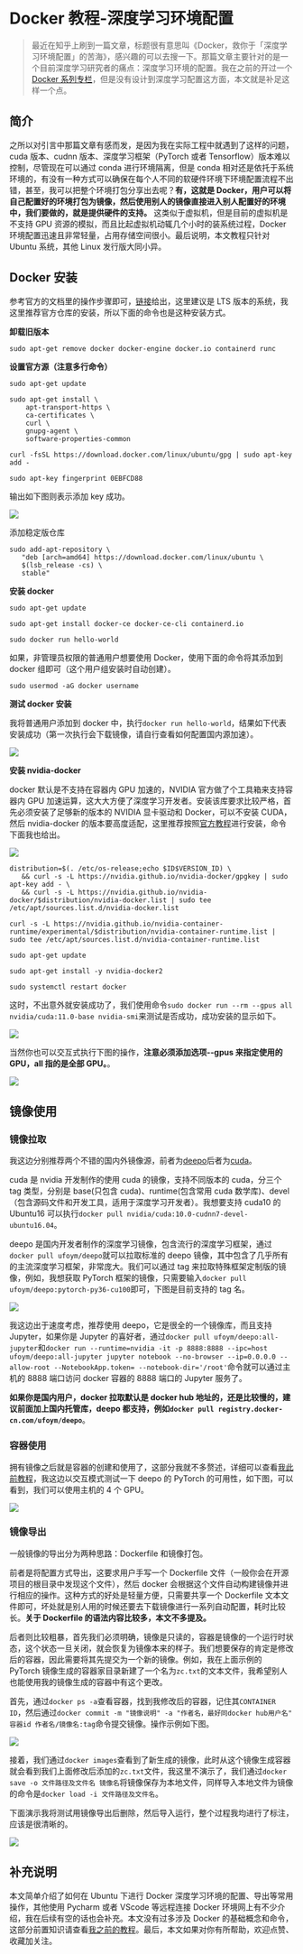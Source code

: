 # Docker 教程-深度学习环境配置

> 最近在知乎上刷到一篇文章，标题很有意思叫《Docker，救你于「深度学习环境配置」的苦海》，感兴趣的可以去搜一下。那篇文章主要针对的是一个目前深度学习研究者的痛点：深度学习环境的配置。我在之前的开过一个[Docker 系列专栏](https://blog.csdn.net/zhouchen1998/category_9740297.html)，但是没有设计到深度学习配置这方面，本文就是补足这样一个点。

## 简介

之所以对引言中那篇文章有感而发，是因为我在实际工程中就遇到了这样的问题，cuda 版本、cudnn 版本、深度学习框架（PyTorch 或者 Tensorflow）版本难以控制，尽管现在可以通过 conda 进行环境隔离，但是 conda 相对还是依托于系统环境的，有没有一种方式可以确保在每个人不同的软硬件环境下环境配置流程不出错，甚至，我可以把整个环境打包分享出去呢？**有，这就是 Docker，用户可以将自己配置好的环境打包为镜像，然后使用别人的镜像直接进入别人配置好的环境中，我们要做的，就是提供硬件的支持。** 这类似于虚拟机，但是目前的虚拟机是不支持 GPU 资源的模拟，而且比起虚拟机动辄几个小时的装系统过程，Docker 环境配置迅速且非常轻量，占用存储空间很小。最后说明，本文教程只针对 Ubuntu 系统，其他 Linux 发行版大同小异。

## Docker 安装

参考官方的文档里的操作步骤即可，[链接](https://docs.docker.com/engine/install/ubuntu/)给出，这里建议是 LTS 版本的系统，我这里推荐官方仓库的安装，所以下面的命令也是这种安装方式。

**卸载旧版本**

```shell
sudo apt-get remove docker docker-engine docker.io containerd runc
```

**设置官方源（注意多行命令）**

```shell
sudo apt-get update

sudo apt-get install \
    apt-transport-https \
    ca-certificates \
    curl \
    gnupg-agent \
    software-properties-common

curl -fsSL https://download.docker.com/linux/ubuntu/gpg | sudo apt-key add -

sudo apt-key fingerprint 0EBFCD88
```

输出如下图则表示添加 key 成功。

![](.,/../assets/key.png)

添加稳定版仓库

```shell
sudo add-apt-repository \
   "deb [arch=amd64] https://download.docker.com/linux/ubuntu \
   $(lsb_release -cs) \
   stable"
```

**安装 docker**

```shell
sudo apt-get update

sudo apt-get install docker-ce docker-ce-cli containerd.io

sudo docker run hello-world
```

如果，非管理员权限的普通用户想要使用 Docker，使用下面的命令将其添加到 docker 组即可（这个用户组安装时自动创建）。

```shell
sudo usermod -aG docker username
```

**测试 docker 安装**

我将普通用户添加到 docker 中，执行`docker run hello-world`，结果如下代表安装成功（第一次执行会下载镜像，请自行查看如何配置国内源加速）。

![](./assets/helloworld.png)

**安装 nvidia-docker**

docker 默认是不支持在容器内 GPU 加速的，NVIDIA 官方做了个工具箱来支持容器内 GPU 加速运算，这大大方便了深度学习开发者。安装该库要求比较严格，首先必须安装了足够新的版本的 NVIDIA 显卡驱动和 Docker，可以不安装 CUDA，然后 nvidia-docker 的版本要高度适配，这里推荐按照[官方教程](https://docs.nvidia.com/datacenter/cloud-native/container-toolkit/install-guide.html#installing-on-ubuntu-and-debian)进行安装，命令下面我也给出。

![](./assets/nvidiadocker.png)

```shell
distribution=$(. /etc/os-release;echo $ID$VERSION_ID) \
   && curl -s -L https://nvidia.github.io/nvidia-docker/gpgkey | sudo apt-key add - \
   && curl -s -L https://nvidia.github.io/nvidia-docker/$distribution/nvidia-docker.list | sudo tee /etc/apt/sources.list.d/nvidia-docker.list

curl -s -L https://nvidia.github.io/nvidia-container-runtime/experimental/$distribution/nvidia-container-runtime.list | sudo tee /etc/apt/sources.list.d/nvidia-container-runtime.list

sudo apt-get update

sudo apt-get install -y nvidia-docker2

sudo systemctl restart docker
```

这时，不出意外就安装成功了，我们使用命令`sudo docker run --rm --gpus all nvidia/cuda:11.0-base nvidia-smi`来测试是否成功，成功安装的显示如下。

![](./assets/nvidiaok.png)

当然你也可以交互式执行下图的操作，**注意必须添加选项--gpus 来指定使用的 GPU，all 指的是全部 GPU。**。

![](./assets/run.png)

## 镜像使用

### **镜像拉取**

我这边分别推荐两个不错的国内外镜像源，前者为[deepo](https://hub.docker.com/r/ufoym/deepo)后者为[cuda](https://hub.docker.com/r/nvidia/cuda)。

cuda 是 nvidia 开发制作的使用 cuda 的镜像，支持不同版本的 cuda，分三个 tag 类型，分别是 base(只包含 cuda)、runtime(包含常用 cuda 数学库)、devel（包含源码文件和开发工具，适用于深度学习开发者）。我想要支持 cuda10 的 Ubuntu16 可以执行`docker pull nvidia/cuda:10.0-cudnn7-devel-ubuntu16.04`。

deepo 是国内开发者制作的深度学习镜像，包含流行的深度学习框架，通过`docker pull ufoym/deepo`就可以拉取标准的 deepo 镜像，其中包含了几乎所有的主流深度学习框架，非常庞大。我们可以通过 tag 来拉取特殊框架定制版的镜像，例如，我想获取 PyTorch 框架的镜像，只需要输入`docker pull ufoym/deepo:pytorch-py36-cu100`即可，下图是目前支持的 tag 名。

![](./assets/deepo-tags.png)

我这边出于速度考虑，推荐使用 deepo，它是很全的一个镜像库，而且支持 Jupyter，如果你是 Jupyter 的喜好者，通过`docker pull ufoym/deepo:all-jupyter`和`docker run --runtime=nvidia -it -p 8888:8888 --ipc=host ufoym/deepo:all-jupyter jupyter notebook --no-browser --ip=0.0.0.0 --allow-root --NotebookApp.token= --notebook-dir='/root'`命令就可以通过主机的 8888 端口访问 docker 容器的 8888 端口的 Jupyter 服务了。

**如果你是国内用户，docker 拉取默认是 docker hub 地址的，还是比较慢的，建议前面加上国内托管库，deepo 都支持，例如`docker pull registry.docker-cn.com/ufoym/deepo`**。

### **容器使用**

拥有镜像之后就是容器的创建和使用了，这部分我就不多赘述，详细可以查看[我此前教程](https://zhouchen.blog.csdn.net/article/details/104576846)，我这边以交互模式测试一下 deepo 的 PyTorch 的可用性，如下图，可以看到，我们可以使用主机的 4 个 GPU。

![](./assets/test.png)

### **镜像导出**

一般镜像的导出分为两种思路：Dockerfile 和镜像打包。

前者是将配置方式导出，这要求用户手写一个 Dockerfile 文件（一般你会在开源项目的根目录中发现这个文件），然后 docker 会根据这个文件自动构建镜像并进行相应的操作。这种方式的好处是轻量方便，只需要共享一个 Dockerfile 文本文件即可，坏处就是别人用的时候还要去下载镜像进行一系列自动配置，耗时比较长。**关于 Dockerfile 的语法内容比较多，本文不多提及。**

后者则比较粗暴，首先我们必须明确，镜像是只读的，容器是镜像的一个运行时状态，这个状态一旦关闭，就会恢复为镜像本来的样子。我们想要保存的肯定是修改后的容器，因此需要将其先提交为一个新的镜像。例如，我在上面示例的 PyTorch 镜像生成的容器家目录新建了一个名为`zc.txt`的文本文件，我希望别人也能使用我的镜像生成的容器中有这个更改。

首先，通过`docker ps -a`查看容器，找到我修改后的容器，记住其`CONTAINER ID`，然后通过`docker commit -m "镜像说明" -a "作者名，最好同docker hub用户名" 容器id 作者名/镜像名:tag`命令提交镜像。操作示例如下图。

![](./assets/commit.png)

接着，我们通过`docker images`查看到了新生成的镜像，此时从这个镜像生成容器就会看到我们上面修改后添加的`zc.txt`文件，我这里不演示了，我们通过`docker save -o 文件路径及文件名 镜像名`将镜像保存为本地文件，同样导入本地文件为镜像的命令是`docker load -i 文件路径及文件名`。

下面演示我将测试用镜像导出后删除，然后导入运行，整个过程我均进行了标注，应该是很清晰的。

![](./assets/final_test.png)

## 补充说明

本文简单介绍了如何在 Ubuntu 下进行 Docker 深度学习环境的配置、导出等常用操作，其他使用 Pycharm 或者 VScode 等远程连接 Docker 环境网上有不少介绍，我在后续有空的话也会补充。本文没有过多涉及 Docker 的基础概念和命令，这部分前置知识请查看[我之前的教程](https://blog.csdn.net/zhouchen1998/category_9740297.html)。最后，本文如果对你有所帮助，欢迎点赞、收藏加关注。
